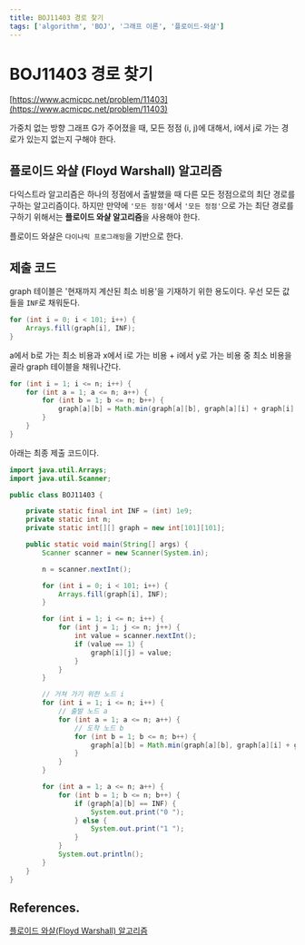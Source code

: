 ```yaml
---
title: BOJ11403 경로 찾기
tags: ['algorithm', 'BOJ', '그래프 이론', '플로이드-와샬']
---
```


# BOJ11403 경로 찾기

[https://www.acmicpc.net/problem/11403](https://www.acmicpc.net/problem/11403)

가중치 없는 방향 그래프 G가 주어졌을 때, 모든 정점 (i, j)에 대해서, i에서 j로 가는 경로가 있는지 없는지 구해야 한다.

## 플로이드 와샬 (Floyd Warshall) 알고리즘

다익스트라 알고리즘은 하나의 정점에서 출발했을 때 다른 모든 정점으로의 최단 경로를 구하는 알고리즘이다. 하지만 만약에 `'모든 정점'`에서 `'모든 정점'`으로 가는 최단 경로를 구하기 위해서는 **플로이드 와샬 알고리즘**을 사용해야 한다.

플로이드 와샬은 `다이나믹 프로그래밍`을 기반으로 한다.

## 제출 코드

graph 테이블은 '현재까지 계산된 최소 비용'을 기재하기 위한 용도이다. 우선 모든 값들을 `INF`로 채워둔다.

```java
for (int i = 0; i < 101; i++) {
    Arrays.fill(graph[i], INF);
}
```

a에서 b로 가는 최소 비용과 x에서 i로 가는 비용 + i에서 y로 가는 비용 중 최소 비용을 골라 graph 테이블을 채워나간다.

```java
for (int i = 1; i <= n; i++) {
    for (int a = 1; a <= n; a++) {
        for (int b = 1; b <= n; b++) {
            graph[a][b] = Math.min(graph[a][b], graph[a][i] + graph[i][b]);
        }
    }
}
```

아래는 최종 제출 코드이다.

```java
import java.util.Arrays;
import java.util.Scanner;

public class BOJ11403 {

    private static final int INF = (int) 1e9;
    private static int n;
    private static int[][] graph = new int[101][101];

    public static void main(String[] args) {
        Scanner scanner = new Scanner(System.in);

        n = scanner.nextInt();

        for (int i = 0; i < 101; i++) {
            Arrays.fill(graph[i], INF);
        }

        for (int i = 1; i <= n; i++) {
            for (int j = 1; j <= n; j++) {
                int value = scanner.nextInt();
                if (value == 1) {
                    graph[i][j] = value;
                }
            }
        }

        // 거쳐 가기 위한 노드 i
        for (int i = 1; i <= n; i++) {
            // 출발 노드 a
            for (int a = 1; a <= n; a++) {
                // 도착 노드 b
                for (int b = 1; b <= n; b++) {
                    graph[a][b] = Math.min(graph[a][b], graph[a][i] + graph[i][b]);
                }
            }
        }

        for (int a = 1; a <= n; a++) {
            for (int b = 1; b <= n; b++) {
                if (graph[a][b] == INF) {
                    System.out.print("0 ");
                } else {
                    System.out.print("1 ");
                }
            }
            System.out.println();
        }
    }
}
```

## References.

[플로이드 와샬(Floyd Warshall) 알고리즘](https://blog.naver.com/ndb796/221234427842)

<TagLinks />
